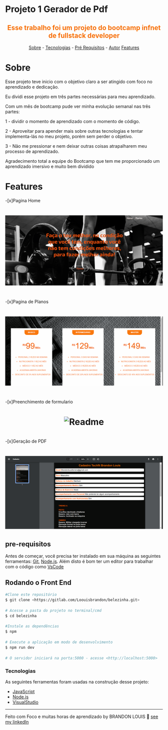 # Projeto 1 Gerador de Pdf 

<h2 style="color: rgb(247, 111, 0);"align="center">Esse trabalho foi um projeto do bootcamp infnet de fullstack developer</h2>



 

<p align="center">
<a href="#Sobre">Sobre</a> -
<a href="#tecnologias">Tecnologias</a> -
<a href="#pre-requisitos">Pré Requisitos</a> -
<a href="#autor">Autor</a>
<a href="#features">Features</a> 

</p>

# Sobre
<p>Esse projeto teve inicio com o objetivo claro a ser atingido com foco no aprendizado e dedicação.</p>
<p>Eu dividi esse projeto em três partes necessárias para meu aprendizado.</p>
<p>Com um mês de bootcamp pude ver minha evolução semanal nas três partes:</p>
<p>1 - dividir o momento de aprendizado com o momento de código.</p>
<p>2 - Aproveitar para apender mais sobre outras tecnologias e tentar implementa-lás no meu projeto, porém sem perder o objetivo.</p>
<p>3 - Não me pressionar e nem deixar outras coisas atrapalharem meu processo de aprendizado.</p>
<p>Agradecimento total a equipe do Bootcamp que tem me proporcionado um aprendizado imersivo e muito bem dividido</p>

# Features

-[x]Pagina Home 
<br>
<h1 align="center">
<img alt="Readme" title="Readme" src="./app/public/img/Animação.gif"/>
</h1>
<br>
-[x]Pagina de Planos
<br>
<h1 align="center">
<img alt="Readme" title="Readme" src="./app/public/img/Animação2.gif"/>
</h1>
<br>
-[x]Preenchimento de formulario
<br>
<h1 align="center">
<img alt="Readme" title="Readme" src="./app/public/img/Animação3.gif"/>
</h1>
<br>
-[x]Geração de PDF
<br>
<h1 align="center">
<img alt="Readme" title="Readme" src="./app/public/img/Animação4.gif"/>
</h1>

## pre-requisitos
Antes de começar, você precisa ter instalado em sua máquina as seguintes ferramentas:
[Git](https://git-scm.com), [Node.js](https://nodejs.org/en/).
Além disto é bom ter um editor para trabalhar com o código como [VsCode](https://code.visualstudio.com/)

## Rodando o Front End

```bash
#Clone este repositório
$ git clone <https://gitlab.com/Loouisbrandon/belezinha.git>

# Acesse a pasta do projeto no terminal/cmd
$ cd belezinha

#Instale as dependências 
$ npm

# Execute a aplicação em modo de desenvolvimento 
$ npm run dev

# O servidor iniciará na porta:5000 - acesse <http://localhost:5000>
```

### Tecnologias
As seguintes ferramentas foram usadas na construção desse projeto:

- [JavaScript](https://www.javascript.com/)
- [Node.js](https://nodejs.org/en/)
- [VisualStudio](https://code.visualstudio.com/)
---------------------

Feito com Foco e muitas horas de aprendizado by BRANDON LOUIS 👋 <a href="#https://www.linkedin.com/in/brandon-louis-4ba989105">see my linkedIn</a>

